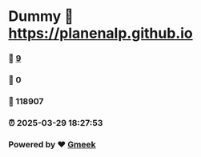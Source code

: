 # Dummy :link: https://planenalp.github.io 
### :page_facing_up: [9](https://planenalp.github.io/tag.html) 
### :speech_balloon: 0 
### :hibiscus: 118907 
### :alarm_clock: 2025-03-29 18:27:53 
### Powered by :heart: [Gmeek](https://github.com/Meekdai/Gmeek)
